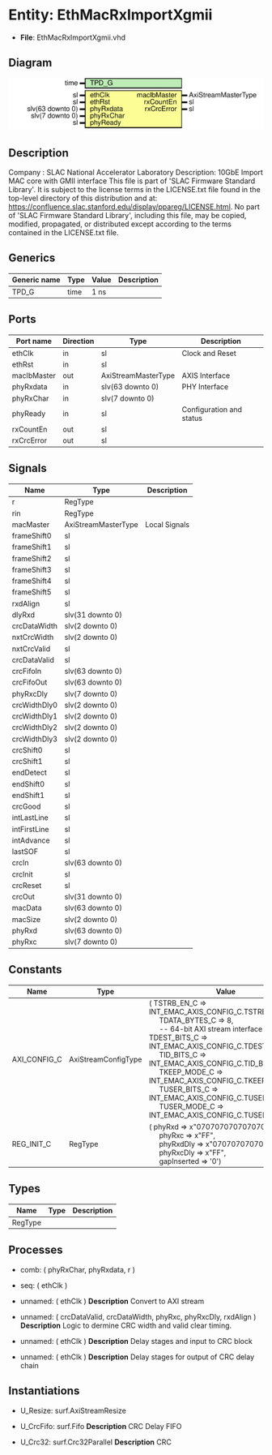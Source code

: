 # Entity: EthMacRxImportXgmii

- **File**: EthMacRxImportXgmii.vhd
## Diagram

![Diagram](EthMacRxImportXgmii.svg "Diagram")
## Description

Company    : SLAC National Accelerator Laboratory
Description: 10GbE Import MAC core with GMII interface
This file is part of 'SLAC Firmware Standard Library'.
It is subject to the license terms in the LICENSE.txt file found in the
top-level directory of this distribution and at:
   https://confluence.slac.stanford.edu/display/ppareg/LICENSE.html.
No part of 'SLAC Firmware Standard Library', including this file,
may be copied, modified, propagated, or distributed except according to
the terms contained in the LICENSE.txt file.
## Generics

| Generic name | Type | Value | Description |
| ------------ | ---- | ----- | ----------- |
| TPD_G        | time | 1 ns  |             |
## Ports

| Port name   | Direction | Type                | Description              |
| ----------- | --------- | ------------------- | ------------------------ |
| ethClk      | in        | sl                  | Clock and Reset          |
| ethRst      | in        | sl                  |                          |
| macIbMaster | out       | AxiStreamMasterType | AXIS Interface           |
| phyRxdata   | in        | slv(63 downto 0)    | PHY Interface            |
| phyRxChar   | in        | slv(7 downto 0)     |                          |
| phyReady    | in        | sl                  | Configuration and status |
| rxCountEn   | out       | sl                  |                          |
| rxCrcError  | out       | sl                  |                          |
## Signals

| Name         | Type                | Description   |
| ------------ | ------------------- | ------------- |
| r            | RegType             |               |
| rin          | RegType             |               |
| macMaster    | AxiStreamMasterType | Local Signals |
| frameShift0  | sl                  |               |
| frameShift1  | sl                  |               |
| frameShift2  | sl                  |               |
| frameShift3  | sl                  |               |
| frameShift4  | sl                  |               |
| frameShift5  | sl                  |               |
| rxdAlign     | sl                  |               |
| dlyRxd       | slv(31 downto 0)    |               |
| crcDataWidth | slv(2 downto 0)     |               |
| nxtCrcWidth  | slv(2 downto 0)     |               |
| nxtCrcValid  | sl                  |               |
| crcDataValid | sl                  |               |
| crcFifoIn    | slv(63 downto 0)    |               |
| crcFifoOut   | slv(63 downto 0)    |               |
| phyRxcDly    | slv(7 downto 0)     |               |
| crcWidthDly0 | slv(2 downto 0)     |               |
| crcWidthDly1 | slv(2 downto 0)     |               |
| crcWidthDly2 | slv(2 downto 0)     |               |
| crcWidthDly3 | slv(2 downto 0)     |               |
| crcShift0    | sl                  |               |
| crcShift1    | sl                  |               |
| endDetect    | sl                  |               |
| endShift0    | sl                  |               |
| endShift1    | sl                  |               |
| crcGood      | sl                  |               |
| intLastLine  | sl                  |               |
| intFirstLine | sl                  |               |
| intAdvance   | sl                  |               |
| lastSOF      | sl                  |               |
| crcIn        | slv(63 downto 0)    |               |
| crcInit      | sl                  |               |
| crcReset     | sl                  |               |
| crcOut       | slv(31 downto 0)    |               |
| macData      | slv(63 downto 0)    |               |
| macSize      | slv(2 downto 0)     |               |
| phyRxd       | slv(63 downto 0)    |               |
| phyRxc       | slv(7 downto 0)     |               |
## Constants

| Name         | Type                | Value                                                                                                                                                                                                                                                                                                                                                                                                                                                                                                                                                                                                                                                                 | Description |
| ------------ | ------------------- | --------------------------------------------------------------------------------------------------------------------------------------------------------------------------------------------------------------------------------------------------------------------------------------------------------------------------------------------------------------------------------------------------------------------------------------------------------------------------------------------------------------------------------------------------------------------------------------------------------------------------------------------------------------------- | ----------- |
| AXI_CONFIG_C | AxiStreamConfigType |  (       TSTRB_EN_C    => INT_EMAC_AXIS_CONFIG_C.TSTRB_EN_C,<br><span style="padding-left:20px">       TDATA_BYTES_C => 8,<br><span style="padding-left:20px">               -- 64-bit AXI stream interface       TDEST_BITS_C  => INT_EMAC_AXIS_CONFIG_C.TDEST_BITS_C,<br><span style="padding-left:20px">       TID_BITS_C    => INT_EMAC_AXIS_CONFIG_C.TID_BITS_C,<br><span style="padding-left:20px">       TKEEP_MODE_C  => INT_EMAC_AXIS_CONFIG_C.TKEEP_MODE_C,<br><span style="padding-left:20px">       TUSER_BITS_C  => INT_EMAC_AXIS_CONFIG_C.TUSER_BITS_C,<br><span style="padding-left:20px">       TUSER_MODE_C  => INT_EMAC_AXIS_CONFIG_C.TUSER_MODE_C) |             |
| REG_INIT_C   | RegType             |  (       phyRxd      => x"0707070707070707",<br><span style="padding-left:20px">       phyRxc      => x"FF",<br><span style="padding-left:20px">       phyRxdDly   => x"0707070707070707",<br><span style="padding-left:20px">       phyRxcDly   => x"FF",<br><span style="padding-left:20px">       gapInserted => '0')                                                                                                                                                                                                                                                                                                                                              |             |
## Types

| Name    | Type | Description |
| ------- | ---- | ----------- |
| RegType |      |             |
## Processes
- comb: ( phyRxChar, phyRxdata, r )
- seq: ( ethClk )
- unnamed: ( ethClk )
**Description**
Convert to AXI stream

- unnamed: ( crcDataValid, crcDataWidth, phyRxc, phyRxcDly, rxdAlign )
**Description**
Logic to dermine CRC width and valid clear timing.

- unnamed: ( ethClk )
**Description**
Delay stages and input to CRC block

- unnamed: ( ethClk )
**Description**
Delay stages for output of CRC delay chain

## Instantiations

- U_Resize: surf.AxiStreamResize
- U_CrcFifo: surf.Fifo
**Description**
CRC Delay FIFO

- U_Crc32: surf.Crc32Parallel
**Description**
CRC

